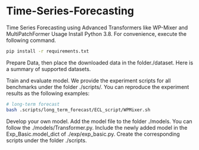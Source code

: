 # Time-Series-Forecasting
Time Series Forecasting using Advanced Transformers like WP-Mixer and MultiPatchFormer
Usage
Install Python 3.8. For convenience, execute the following command.
``` bash
pip install -r requirements.txt
```
Prepare Data, then place the downloaded data in the folder./dataset. Here is a summary of supported datasets.


Train and evaluate model. We provide the experiment scripts for all benchmarks under the folder ./scripts/. You can reproduce the experiment results as the following examples:
```bash 
# long-term forecast
bash .scripts/long_term_forecast/ECL_script/WPMixer.sh
```

Develop your own model.
Add the model file to the folder ./models. You can follow the ./models/Transformer.py.
Include the newly added model in the Exp_Basic.model_dict of ./exp/exp_basic.py.
Create the corresponding scripts under the folder ./scripts.
